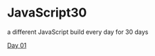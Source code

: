 # JavaScript30
a different JavaScript build every day for 30 days


[Day 01](https://gnarfugh.github.io/JavaScript30/Day01)
